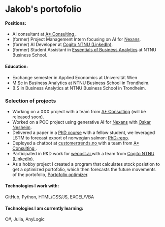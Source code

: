 

<h1> Jakob's portofolio </h1>

<h4>  Positions: </h4>
<ul>
  <li>  AI consultant at <a href="https://www.astarconsulting.no/">A* Consulting </a>. </li>
  <li> (former) Project Management Intern focusing on AI for <a href="https://www.nexans.no/no/">Nexans</a>. </li>
  <li> (former) AI Developer at <a href="https://www.linkedin.com/company/cogito-ntnu/mycompany/">Cogito NTNU (LinkedIn)</a>. </li>
  <li> (former) Student Assistant in <a href="https://www.ntnu.edu/studies/courses/BBAN3001#tab=omEmnet"> Essentials of Business Analytics</a> at NTNU Business School.</li>
</ul>
<h4>  Education: </h4>
<ul>
  <li> Exchange semester in Applied Economics at Universitât Wien</li>
  <li>M.Sc in Business Analytics at NTNU Business School in Trondheim.</li>
  <li>B.S in Business Analytics at NTNU Business School in Trondheim.</li>
</ul>

<h3> Selection of projects</h3>
<ul>
  <li> Working on a XXX project with a team from <a href="https://www.astarconsulting.no/">A* Consulting</a> (will be released soon). </li>
  <li> Worked on a POC project using generative AI for <a href="https://www.nexans.no/no/">Nexans</a> with  <a href="https://github.com/oskarnesheim"> Oskar Nesheim</a>.
  <li> Delivered a paper in a <a href="https://www.ntnu.edu/studies/courses/DT8807#tab=omEmnet">PhD course</a> with a fellow student, we leveraged LSTM to forecast export of norwegian salmon: <a href=https://github.com/DataJakob/DT8807-Advanced-Topics-in-Deep-Learning> PhD-repo</a>. </li>
  <li> Deployed a chatbot at <a href="https://www.customertrends.no/"> customertrends.no </a> with a team from <a href="https://www.astarconsulting.no/">A* Consulting </a>.</li>
  <li> Participated in R&D work for <a href="https://wepost.ai/nb/how-wepost-works"> wepost.ai </a>  with a team from <a href="https://www.linkedin.com/company/cogito-ntnu/mycompany/">Cogito NTNU (LinkedIn)</a>.</li>
  <li> As a hobby project I created a program that calculates stock posistion to get a optimized portofolio, which then forecasts the future movements of the portofolio, <a href= "https://github.com/DataJakob/Hobby-projects/blob/main/PortofolioOptimizationForecasting.ipynb">Portofolio optimizer</a>. </li>
</ul>

<h4> Technologies I work with: </h4>
GitHub, Python, HTML/CSS/JS, EXCEL/VBA

<h4> Technologies I am currently learning: </h4>
C#, Julia, AnyLogic

